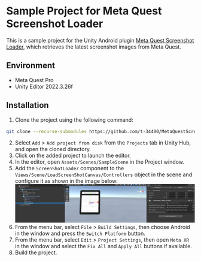 # Sample Project for Meta Quest Screenshot Loader
This is a sample project for the Unity Android plugin [Meta Quest Screenshot Loader](https://github.com/t-34400/MetaQuestScreenshotLoader/), which retrieves the latest screenshot images from Meta Quest.

## Environment
- Meta Quest Pro
- Unity Editor 2022.3.26f

## Installation
1. Clone the project using the following command:
```bash
git clone --recurse-submodules https://github.com/t-34400/MetaQuestScreenShotLoaderSample.git
```
2. Select `Add` > `Add project from disk` from the `Projects` tab in Unity Hub, and open the cloned directory.
3. Click on the added project to launch the editor.
4. In the editor, open `Assets/Scenes/SampleScene` in the Project window.
5. Add the `ScreenShotLoader` component to the `Views/Scene/LoadScreenShotCanvas/Controllers` object in the scene and configure it as shown in the image below:
![alt text](Images/Component.png "Component")
6. From the menu bar, select `File` > `Build Settings`, then choose Android in the  window and press the `Switch Platform` button.
7. From the menu bar, select `Edit` > `Project Settings`, then open `Meta XR` in the window and select the `Fix All` and `Apply All` buttons if available.
8. Build the project.
